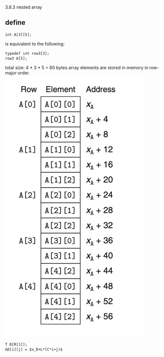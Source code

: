 3.8.3 nested array

## define
```
int A[3][5];
```
is equivalent to the following:
```
typedef int row3[3];
row3 A[5];
```

total size: 4 * 3 * 5 = 60 bytes
array elements are stored in memory in row-major order.
![](2022-07-28-10-41-48.png)

```
T D[R][C];
&D[i][j] = $x_D+L*(C*i+j)$
```